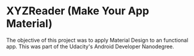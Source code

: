 # XYZReader (Make Your App Material)

The objective of this project was to apply Material Design to an functional app.
This was part of the Udacity's Android Developer Nanodegree.
 
